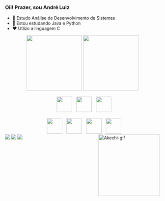 ### Oii! Prazer, sou André Luiz

- 🔭 Estudo Análise de Desenvolvimento de Sistemas
- 🌱 Estou estudando Java e Python
- ❤️ Utlizo a linguagem C

<div align="center">
  <img height="180em" src="https://github-readme-stats.vercel.app/api?username=AndreLuizJPoles&show_icons=true&theme=dracula">
  <img height="180em" src="https://github-readme-stats.vercel.app/api/top-langs/?username=AndreLuizJPoles&layout=compact&langs_count=7&theme=dracula"/>
</div>

<div style="display: inline_block" align="center"><br>
  <img style="margin-left:10px" height="50px" src="https://cdn.jsdelivr.net/gh/devicons/devicon/icons/python/python-original.svg" /> 
  <img style="margin-left:10px" height="50px" src="https://cdn.jsdelivr.net/gh/devicons/devicon/icons/java/java-original.svg" />  
  <img style="margin-left:10px" height="50px" src="https://cdn.jsdelivr.net/gh/devicons/devicon/icons/c/c-original.svg" /> 
</div>

<div style="display: inline_block" align="center"><br>
  <img style="margin-left:10px" height="50px" src="https://cdn.jsdelivr.net/gh/devicons/devicon/icons/linux/linux-original.svg" /> 
  <img style="margin-left:10px" height="50px" src="https://cdn.jsdelivr.net/gh/devicons/devicon/icons/git/git-original.svg" />  
  <img style="margin-left:10px" height="50px" src="https://cdn.jsdelivr.net/gh/devicons/devicon/icons/vscode/vscode-original.svg" /> 
  <img style="margin-left:10px" height="50px" src="https://upload.wikimedia.org/wikipedia/commons/thumb/9/9c/IntelliJ_IDEA_Icon.svg/2048px-IntelliJ_IDEA_Icon.svg.png" /> 
</div>


<div> 
  <a href="https://www.linkedin.com/in/andré-luiz-junqueira-poles-32a432245/" target="_blank"><img src="https://img.shields.io/badge/LinkedIn-0077B5?style=for-the-badge&logo=linkedin&logoColor=white" target="_blank"></a>
  <a href="https://www.instagram.com/andre_luiz_j.poles/" target="_blank"><img src="https://img.shields.io/badge/Instagram-E4405F?style=for-the-badge&logo=instagram&logoColor=white" target="_blank"></a>
  <a href="https://twitter.com/vampirovik" target="_blank"><img src="https://img.shields.io/badge/Twitter-1DA1F2?style=for-the-badge&logo=twitter&logoColor=white" target="_blank"></a>
  <img align="right" alt="Akechi-gif" height="200" width="200" src="https://media2.giphy.com/media/70XmyLl9ccmstkEVjE/giphy.gif?cid=ecf05e47wm6u6ioq0qt1ltpfqip0q2hrb33moarsr2fonuwa&ep=v1_gifs_search&rid=giphy.gif&ct=g">
</div>
